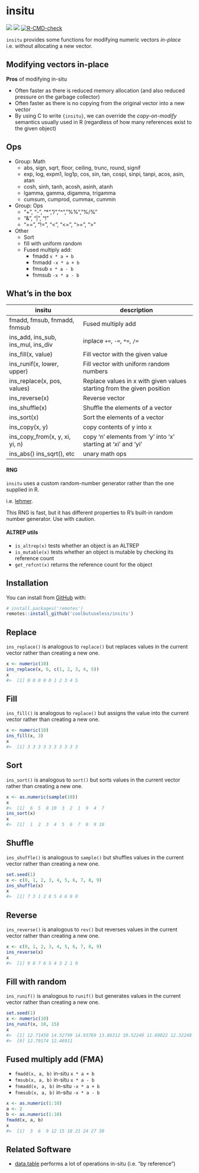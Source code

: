 
<!-- README.md is generated from README.Rmd. Please edit that file -->

# insitu

<!-- badges: start -->

![](https://img.shields.io/badge/cool-useless-green.svg)
![](https://img.shields.io/badge/api-unstable-orange.svg)
[![R-CMD-check](https://github.com/coolbutuseless/insitu/actions/workflows/R-CMD-check.yaml/badge.svg)](https://github.com/coolbutuseless/insitu/actions/workflows/R-CMD-check.yaml)
<!-- badges: end -->

`insitu` provides some functions for modifying numeric vectors
*in-place* i.e. without allocating a new vector.

## Modifying vectors in-place

**Pros** of modifying in-situ

- Often faster as there is reduced memory allocation (and also reduced
  pressure on the garbage collector)
- Often faster as there is no copying from the original vector into a
  new vector
- By using C to write `{insitu}`, we can override the *copy-on-modify*
  semantics usually used in R (regardless of how many references exist
  to the given object)

## Ops

- Group: Math
  - abs, sign, sqrt, floor, ceiling, trunc, round, signif
  - exp, log, expm1, log1p, cos, sin, tan, cospi, sinpi, tanpi, acos,
    asin, atan
  - cosh, sinh, tanh, acosh, asinh, atanh
  - lgamma, gamma, digamma, trigamma
  - cumsum, cumprod, cummax, cummin
- Group: Ops
  - “+”, “-”, “\*“,”/“,”^“,”%%“,”%/%”
  - “&”, “\|”, “!”
  - “==”, “!=”, “\<”, “\<=”, “\>=”, “\>”
- Other
  - Sort
  - fill with uniform random
  - Fused multiply add:
    - fmadd `x * a + b`
    - fnmadd `-x * a + b`
    - fmsub `x * a - b`
    - fnmsub `-x * a - b`

## What’s in the box

| insitu | description |
|----|----|
| fmadd, fmsub, fnmadd, fnmsub | Fused multiply add |
| ins_add, ins_sub, ins_mul, ins_div | inplace `+=`, `-=`, `*=`, `/=` |
| ins_fill(x, value) | Fill vector with the given value |
| ins_runif(x, lower, upper) | Fill vector with uniform random numbers |
| ins_replace(x, pos, values) | Replace values in x with given values starting from the given position |
| ins_reverse(x) | Reverse vector |
| ins_shuffle(x) | Shuffle the elements of a vector |
| ins_sort(x) | Sort the elements of a vector |
| ins_copy(x, y) | copy contents of y into x |
| ins_copy_from(x, y, xi, yi, n) | copy ‘n’ elements from ‘y’ into ‘x’ starting at ‘xi’ and ‘yi’ |
| ins_abs() ins_sqrt(), etc | unary math ops |

#### RNG

`insitu` uses a custom random-number generator rather than the one
supplied in R.

i.e. [lehmer](https://lemire.me/blog/2019/03/19/the-fastest-conventional-random-number-generator-that-can-pass-big-crush/).

This RNG is fast, but it has different properties to R’s built-in random
number generator. Use with caution.

#### ALTREP utils

- `is_altrep(x)` tests whether an object is an ALTREP
- `is_mutable(x)` tests whether an object is mutable by checking its
  reference count
- `get_refcnt(x)` returns the reference count for the object

## Installation

You can install from [GitHub](https://github.com/coolbutuseless/insitu)
with:

``` r
# install.packages('remotes')
remotes::install_github('coolbutuseless/insitu')
```

## Replace

`ins_replace()` is analogous to `replace()` but replaces values in the
current vector rather than creating a new one.

``` r
x <- numeric(10)
ins_replace(x, 6, c(1, 2, 3, 4, 5))
x
#>  [1] 0 0 0 0 0 1 2 3 4 5
```

## Fill

`ins_fill()` is analogous to `replace()` but assigns the value into the
current vector rather than creating a new one.

``` r
x <- numeric(10)
ins_fill(x, 3)
x
#>  [1] 3 3 3 3 3 3 3 3 3 3
```

## Sort

`ins_sort()` is analogous to `sort()` but sorts values in the current
vector rather than creating a new one.

``` r
x <- as.numeric(sample(10))
x
#>  [1]  6  5  8 10  3  2  1  9  4  7
ins_sort(x)
x
#>  [1]  1  2  3  4  5  6  7  8  9 10
```

## Shuffle

`ins_shuffle()` is analogous to `sample()` but shuffles values in the
current vector rather than creating a new one.

``` r
set.seed(1)
x <- c(0, 1, 2, 3, 4, 5, 6, 7, 8, 9)
ins_shuffle(x)
x
#>  [1] 7 3 1 2 8 5 4 6 9 0
```

## Reverse

`ins_reverse()` is analogous to `rev()` but reverses values in the
current vector rather than creating a new one.

``` r
x <- c(0, 1, 2, 3, 4, 5, 6, 7, 8, 9)
ins_reverse(x)
x
#>  [1] 9 8 7 6 5 4 3 2 1 0
```

## Fill with random

`ins_runif()` is analogous to `runif()` but generates values in the
current vector rather than creating a new one.

``` r
set.seed(1)
x <- numeric(10)
ins_runif(x, 10, 15)
x
#>  [1] 12.71450 14.52799 14.93769 13.86312 10.52249 11.69022 12.32248 10.53172
#>  [9] 12.79174 12.46911
```

## Fused multiply add (FMA)

- `fmadd(x, a, b)` in-situ `x * a + b`
- `fmsub(x, a, b)` in-situ `x * a - b`
- `fnmadd(x, a, b)` in-situ `-x * a + b`
- `fnmsub(x, a, b)` in-situ `-x * a - b`

``` r
x <- as.numeric(1:10)
a <- 2
b <- as.numeric(1:10)
fmadd(x, a, b)
x
#>  [1]  3  6  9 12 15 18 21 24 27 30
```

## Related Software

- [data.table](https://cran.r-project.org/package=data.table) performs a
  lot of operations in-situ (i.e. “by reference”)
